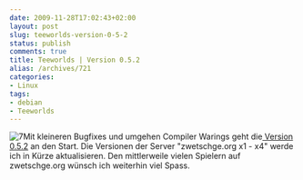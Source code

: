 ```yaml
---
date: 2009-11-28T17:02:43+02:00
layout: post
slug: teeworlds-version-0-5-2
status: publish
comments: true
title: Teeworlds | Version 0.5.2
alias: /archives/721
categories:
- Linux
tags:
- debian
- Teeworlds
---
```


![7](/uploads/2009/11/7.png)Mit kleineren Bugfixes und umgehen Compiler Warings geht die[ Version 0.5.2](http://teeworlds.com/?page=downloads) an den Start. Die Versionen der Server "zwetschge.org x1 - x4" werde ich in Kürze aktualisieren. Den mittlerweile vielen Spielern auf zwetschge.org wünsch ich weiterhin viel Spass.
